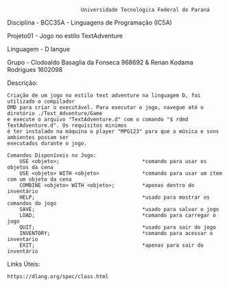 
                            Universidade Tecnológica Federal do Paraná

Disciplina  - BCC35A - Linguagens de Programação (IC5A)

Projeto01   - Jogo no estilo TextAdventure

Linguagem   - D langue

Grupo       - Clodoaldo Basaglia da Fonseca 968692 & Renan Kodama Rodrigues 1602098     




Descrição:

    Criação de um jogo no estilo text adventure na linguagem D, foi utilizado o compilador
    DMD para criar o executável. Para executar o jogo, navegue até o diretório ./Text_Adventure/Game
    e execute o arquivo "TextAdventure.d" com o comando "$ rdmd TextAdventure.d". Os requisitos minimos
    é ter instalado na máquina o player "MPG123" para que a música e sons ambientes possam ser 
    executados durante o jogo. 

    Comandos Disponíveis no Jogo:
        USE <objeto>;                           *comando para usar os objetos da cena
        USE <objeto> WITH <objeto>              *comando para usar um item com um objeto da cena
        COMBINE <objeto> WITH <objeto>;         *apenas dentro do inventário
        HELP;                                   *usado para mostrar os comandos do jogo
        SAVE;                                   *usado para salvar o jogo
        LOAD;                                   *comando para carregar o jogo
        QUIT;                                   *usado para sair do jogo
        INVENTORY;                              *comando para acessar o inventario
        EXIT;                                   *apenas para sair do inventário




Links Úteis:

    https://dlang.org/spec/class.html


